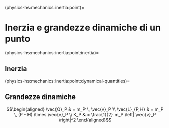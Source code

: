 <!--
```{article-info}
:author: basics
:date: "{sub-ref}`today`"
:read-time: "{sub-ref}`wordcount-minutes` min read"
```
-->


(physics-hs:mechanics:inertia:point)=
# Inerzia e grandezze dinamiche di un punto


(physics-hs:mechanics:inertia:point:inertia)=
## Inerzia


(physics-hs:mechanics:inertia:point:dynamical-quantities)=
## Grandezze dinamiche
$$\begin{aligned}
  \vec{Q}_P     & = m_P \, \vec{v}_P \\
  \vec{L}_{P,H} & = m_P \, (P - H) \times \vec{v}_P \\
   K_P          & = \frac{1}{2} m_P \left| \vec{v}_P \right|^2
\end{aligned}$$
